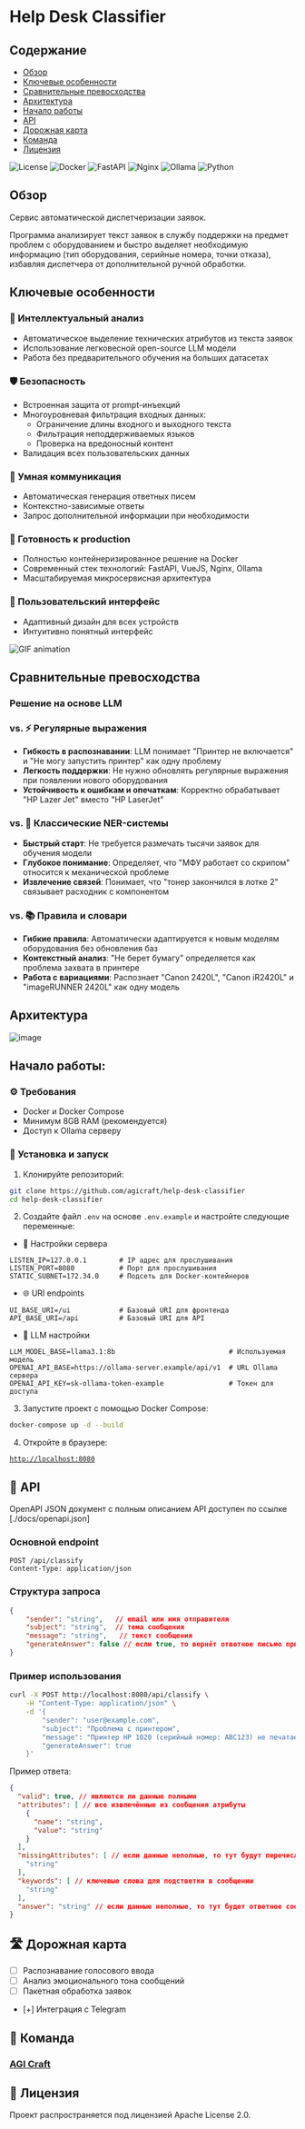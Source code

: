 # Help Desk Classifier

## Содержание
- [Обзор](#обзор)
- [Ключевые особенности](#key-features)
- [Сравнительные превосходства](#сравнительные-превосходства)
- [Архитектура](#архитектура)
- [Начало работы](#начало-работы)
- [API](#api)
- [Дорожная карта](#дорожная-карта)
- [Команда](#команда)
- [Лицензия](#лицензия)

 
![License](https://img.shields.io/badge/license-GPL%20v3-blue.svg)
![Docker](https://img.shields.io/badge/docker-%230db7ed.svg?style=flat&logo=docker)
![FastAPI](https://img.shields.io/badge/FastAPI-005571?style=flat&logo=fastapi)
![Nginx](https://img.shields.io/badge/nginx-%23009639.svg?style=flat&logo=nginx&logoColor=white)
![Ollama](https://img.shields.io/badge/Ollama-black?style=flat&logo=llama&logoColor=white)
![Python](https://img.shields.io/badge/python-3670A0?style=flat&logo=python&logoColor=ffdd54)
 

## Обзор 
Сервис автоматической диспетчеризации заявок.

Программа анализирует текст заявок в службу поддержки на предмет проблем с оборудованием и быстро выделяет необходимую информацию (тип оборудования, серийные номера, точки отказа), избавляя диспетчера от дополнительной ручной обработки.

## Ключевые особенности

### 🤖 Интеллектуальный анализ
- Автоматическое выделение технических атрибутов из текста заявок
- Использование легковесной open-source LLM модели
- Работа без предварительного обучения на больших датасетах

### 🛡️ Безопасность

- Встроенная защита от prompt-инъекций
- Многоуровневая фильтрация входных данных:
  * Ограничение длины входного и выходного текста
  * Фильтрация неподдерживаемых языков
  * Проверка на вредоносный контент
-  Валидация всех пользовательских данных

### 💬 Умная коммуникация
- Автоматическая генерация ответных писем
- Контекстно-зависимые ответы
- Запрос дополнительной информации при необходимости

### 🚀 Готовность к production
- Полностью контейнеризированное решение на Docker
- Современный стек технологий: FastAPI, VueJS, Nginx, Ollama
- Масштабируемая микросервисная архитектура

### 📱 Пользовательский интерфейс
- Адаптивный дизайн для всех устройств
- Интуитивно понятный интерфейс

<img src="https://i.imgur.com/H9e1MHB.gif" alt="GIF animation">


## Сравнительные превосходства 
### Решение на основе LLM 
### vs. ⚡ Регулярные выражения
- **Гибкость в распознавании**: LLM понимает "Принтер не включается" и "Не могу запустить принтер" как одну проблему
- **Легкость поддержки**: Не нужно обновлять регулярные выражения при появлении нового оборудования
- **Устойчивость к ошибкам и опечаткам**: Корректно обрабатывает "HP Lazer Jet" вместо "HP LaserJet"

### vs. 🧠 Классические NER-системы
- **Быстрый старт**: Не требуется размечать тысячи заявок для обучения модели
- **Глубокое понимание**: Определяет, что "МФУ работает со скрипом" относится к механической проблеме
- **Извлечение связей**: Понимает, что "тонер закончился в лотке 2" связывает расходник с компонентом

### vs. 📚 Правила и словари
- **Гибкие правила**: Автоматически адаптируется к новым моделям оборудования без обновления баз
- **Контекстный анализ**: "Не берет бумагу" определяется как проблема захвата в принтере
- **Работа с вариациями**: Распознает "Canon 2420L", "Canon iR2420L" и "imageRUNNER 2420L" как одну модель


## Архитектура 

![image](https://github.com/user-attachments/assets/3d5b5426-96f6-4c10-98c7-c2c8edcc5820)

## Начало работы: 

### ⚙️ Требования
- Docker и Docker Compose
- Минимум 8GB RAM (рекомендуется)
- Доступ к Ollama серверу

### 🔧 Установка и запуск

1. Клонируйте репозиторий:

```bash
git clone https://github.com/agicraft/help-desk-classifier
cd help-desk-classifier
```

2. Создайте файл `.env` на основе `.env.example` и настройте следующие переменные:


* 🔧 Настройки сервера
```env
LISTEN_IP=127.0.0.1        # IP адрес для прослушивания
LISTEN_PORT=8080           # Порт для прослушивания
STATIC_SUBNET=172.34.0     # Подсеть для Docker-контейнеров
```
* 🌐 URI endpoints
```env
UI_BASE_URI=/ui            # Базовый URI для фронтенда
API_BASE_URI=/api          # Базовый URI для API
```
* 🤖 LLM настройки
```env
LLM_MODEL_BASE=llama3.1:8b                            # Используемая модель
OPENAI_API_BASE=https://ollama-server.example/api/v1  # URL Ollama сервера
OPENAI_API_KEY=sk-ollama-token-example                # Токен для доступа
```


3. Запустите проект с помощью Docker Compose:

```bash
docker-compose up -d --build
```

4. Откройте в браузере:

[`http://localhost:8080`](http://localhost:8080)

## 🔄 API

OpenAPI JSON документ с полным описанием API доступен по ссылке [./docs/openapi.json]

### Основной endpoint

```http
POST /api/classify
Content-Type: application/json
```

### Структура запроса

```json
{
    "sender": "string",   // email или имя отправителя
    "subject": "string",  // тема сообщения
    "message": "string",   // текст сообщения
    "generateAnswer": false // если true, то вернёт ответное письмо при недостатке данных
}
```

### Пример использования

```bash
curl -X POST http://localhost:8080/api/classify \
    -H "Content-Type: application/json" \
    -d '{
        "sender": "user@example.com",
        "subject": "Проблема с принтером",
        "message": "Принтер HP 1020 (серийный номер: ABC123) не печатает",
        "generateAnswer": true
    }'
```

Пример ответа:
```json
{
  "valid": true, // являются ли данные полными
  "attributes": [ // все извлечённые из сообщения атрибуты
    {
      "name": "string",
      "value": "string"
    }
  ],
  "missingAttributes": [ // если данные неполные, то тут будут перечислены все недостающие атрибуты
    "string"
  ],
  "keywords": [ // ключевые слова для подстветки в сообщении
    "string"
  ],
  "answer": "string" // если данные неполные, то тут будет ответное сообщение с запросом данных
}
```

## 🛣 Дорожная карта

- [ ] Распознавание голосового ввода
- [ ] Анализ эмоционального тона сообщений
- [ ] Пакетная обработка заявок
- [+] Интеграция с Telegram

## 👥 Команда

### **[AGI Craft](https://agicraft.ru)**

## 📝 Лицензия

Проект распространяется под лицензией Apache License 2.0. 
